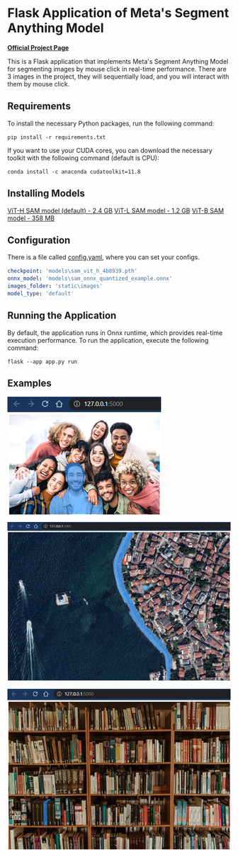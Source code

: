 # Flask Application of Meta's Segment Anything Model

**[Official Project Page]("https://github.com/facebookresearch/segment-anything")**

This is a Flask application that implements Meta's Segment Anything Model for segmenting images by mouse click in real-time performance. There are 3 images in the project, they will sequentially load, and you will interact with them by mouse click.

## Requirements
To install the necessary Python packages, run the following command:

```shell
pip install -r requirements.txt
```
If you want to use your CUDA cores, you can download the necessary toolkit with the following command (default is CPU):
```shell
conda install -c anaconda cudatoolkit=11.8
```

## Installing Models 
[ViT-H SAM model (default) - 2.4 GB]("https://dl.fbaipublicfiles.com/segment_anything/sam_vit_h_4b8939.pth")
[ViT-L SAM model - 1.2 GB]("https://dl.fbaipublicfiles.com/segment_anything/sam_vit_l_0b3195.pth")
[ViT-B SAM model - 358 MB]("https://dl.fbaipublicfiles.com/segment_anything/sam_vit_b_01ec64.pth")

## Configuration
There is a file called [config.yaml](/config.yaml), where you can set your configs.

```yaml
checkpoint: 'models\sam_vit_h_4b8939.pth'
onnx_model: 'models\sam_onnx_quantized_example.onnx'
images_folder: 'static\images'
model_type: 'default'
```

## Running the Application
By default, the application runs in Onnx runtime, which provides real-time execution performance. To run the application, execute the following command:

```shell
flask --app app.py run
```

## Examples
![People](/examples/1.png "People")

![Istanbul](/examples/2.png "Istanbul")

![Book Shelf](/examples/3.png "Book Shelf")
